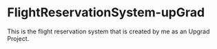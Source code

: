 # FlightReservationSystem-upGrad
This is the flight reservation system that is created by me as an Upgrad Project.
